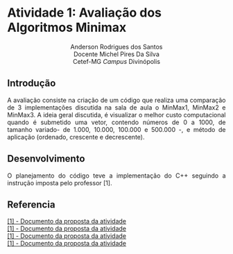 # Atividade 1: Avaliação dos Algoritmos Minimax

 <div align = "center" >
    Anderson Rodrigues dos Santos  <br>
    Docente Michel Pires Da Silva  <br>
    Cetef-MG <i>Campus</i> Divinópolis
</div>

<div style="text-align: justify;">
 <h2>Introdução </h2>
 <p>
    A avaliação consiste na criação de um código que realiza uma comparação de 3 implementações discutida na sala de aula o MinMax1, MinMax2 e MinMax3. A ideia geral discutida, é visualizar o melhor custo computacional quando é submetido uma vetor, contendo números de 0 a 1000, de tamanho variado- de 1.000, 10.000, 100.000 e 500.000 -, e método de  aplicação (ordenado, crescente e decrescente).
 </p>
  <h2>Desenvolvimento </h2>
  <p>
  O planejamento do código teve a implementação do C++ seguindo a instrução imposta pelo professor [1].
  </p>

 <h2>Referencia</h2>
 <p>
 <a href="docs/Mimmax.pdf" target="_self">[1] - Documento da proposta da atividade</a><br>
 <a href="docs/Mimmax.pdf" target="_blank">[1] - Documento da proposta da atividade</a><br>
 <a href="docs/Mimmax.pdf" target="_parent">[1] - Documento da proposta da atividade</a><br>
 <a href="docs/Mimmax.pdf" target="_top">[1] - Documento da proposta da atividade</a>

    
 </p>

</div>
